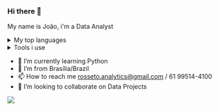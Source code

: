### Hi there 👋
My name is João, i'm a Data Analyst

<details>
<summary>My top languages</summary>

| Rank | Languages |
|-----:|-----------|
|     1| Python    |
|     2| SQL       |
|     3| DAX (PBI) |

</details>

<details>
<summary>Tools i use</summary>

| Tools     |
|-----------|
| Power BI  |
| Looker    |
| Tableau   |
| Big Query |
| DBT       |
| Fivetran  |
| Airflow   |
| Excel     |
| Hubspot   |
| GTM       |
| Zapier    |

</details>

- 🌱 I’m currently learning Python
- 🔭 I’m from Brasília/Brazil
- 📫 How to reach me rosseto.analytics@gmail.com / 61 99514-4100
- 👯 I’m looking to collaborate on Data Projects

<a href="https://www.linkedin.com/in/jo%C3%A3o-rosseto-277125279/" target="_blank"><img loading="lazy" src="https://img.shields.io/badge/-LinkedIn-%230077B5?style=for-the-badge&logo=linkedin&logoColor=white" target="_blank"></a>   
